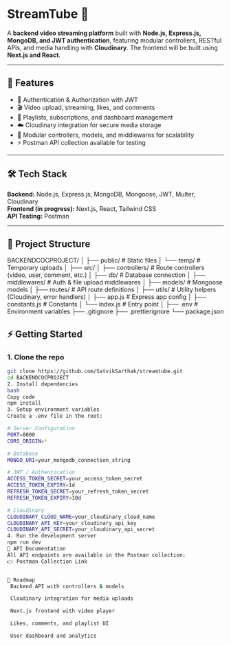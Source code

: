 # StreamTube 🎥

A **backend video streaming platform** built with **Node.js, Express.js, MongoDB, and JWT authentication**, featuring modular controllers, RESTful APIs, and media handling with **Cloudinary**. The frontend will be built using **Next.js and React**.

---

## 🚀 Features
- 🔐 Authentication & Authorization with JWT  
- 🎬 Video upload, streaming, likes, and comments  
- 📂 Playlists, subscriptions, and dashboard management  
- ☁️ Cloudinary integration for secure media storage  
- 🧩 Modular controllers, models, and middlewares for scalability  
- ⚡ Postman API collection available for testing  

---

## 🛠 Tech Stack
**Backend:** Node.js, Express.js, MongoDB, Mongoose, JWT, Multer, Cloudinary  
**Frontend (in progress):** Next.js, React, Tailwind CSS  
**API Testing:** Postman  

---

## 📂 Project Structure
BACKENDCOCPROJECT/
│
├── public/ # Static files
│ └── temp/ # Temporary uploads
│
├── src/
│ ├── controllers/ # Route controllers (video, user, comment, etc.)
│ ├── db/ # Database connection
│ ├── middlewares/ # Auth & file upload middlewares
│ ├── models/ # Mongoose models
│ ├── routes/ # API route definitions
│ ├── utils/ # Utility helpers (Cloudinary, error handlers)
│ ├── app.js # Express app config
│ ├── constants.js # Constants
│ └── index.js # Entry point
│
├── .env # Environment variables
├── .gitignore
├── .prettierignore
└── package.json

## ⚡ Getting Started

### 1. Clone the repo
```bash
git clone https://github.com/SatvikSarthak/streamtube.git
cd BACKENDCOCPROJECT
2. Install dependencies
bash
Copy code
npm install
3. Setup environment variables
Create a .env file in the root:

# Server Configuration
PORT=8000
CORS_ORIGIN=*

# Database
MONGO_URI=your_mongodb_connection_string

# JWT / Authentication
ACCESS_TOKEN_SECRET=your_access_token_secret
ACCESS_TOKEN_EXPIRY=1d
REFRESH_TOKEN_SECRET=your_refresh_token_secret
REFRESH_TOKEN_EXPIRY=10d

# Cloudinary
CLOUDINARY_CLOUD_NAME=your_cloudinary_cloud_name
CLOUDINARY_API_KEY=your_cloudinary_api_key
CLOUDINARY_API_SECRET=your_cloudinary_api_secret
4. Run the development server
npm run dev
📖 API Documentation
All API endpoints are available in the Postman collection:
👉 Postman Collection Link


📌 Roadmap
 Backend API with controllers & models

 Cloudinary integration for media uploads

 Next.js frontend with video player

 Likes, comments, and playlist UI

 User dashboard and analytics

